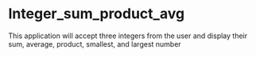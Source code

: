 # Integer_sum_product_avg
This application will accept three integers from the user and display their sum, average, product, smallest, and largest number
